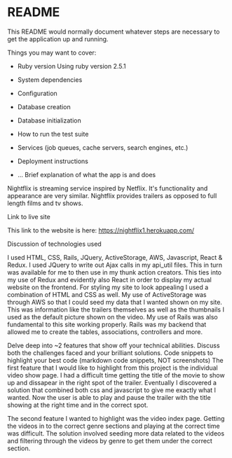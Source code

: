 # README

This README would normally document whatever steps are necessary to get the
application up and running.

Things you may want to cover:

* Ruby version
Using ruby version 2.5.1

* System dependencies


* Configuration

* Database creation


* Database initialization

* How to run the test suite

* Services (job queues, cache servers, search engines, etc.)

* Deployment instructions

* ...
Brief explanation of what the app is and does

Nightflix is streaming service inspired by Netflix. It's functionality and appearance are very similar. Nightflix provides trailers as opposed to full length films and tv shows.   

Link to live site

This link to the website is here: 
https://nightflix1.herokuapp.com/

Discussion of technologies used

I used HTML, CSS, Rails, JQuery, ActiveStorage, AWS, Javascript, React & Redux. 
I used JQuery to write out Ajax calls in my api_util files. This in turn was available for me to then use in my thunk action creators. This ties into my use of Redux and evidently also React in order to display my actual website on the frontend. For styling my site to look appealing I used a combination of HTML and CSS as well. My use of ActiveStorage was through AWS so that I could seed my data that I wanted shown on my site. This was information like the trailers themselves as well as the thumbnails I used as the default picture shown on the video. My use of Rails was also fundamental to this site working properly. Rails was my backend that allowed me to create the tables, associations, controllers and more. 

Delve deep into ~2 features that show off your technical abilities. Discuss both the challenges faced and your brilliant solutions.
Code snippets to highlight your best code (markdown code snippets, NOT screenshots)
The first feature that I would like to highlight from this project is the individual video show page. I had a difficult time getting the title of the movie to show up and dissapear in the right spot of the trailer. Eventually I discovered a solution that combined both css and javascript to give me exactly what I wanted. Now the user is able to play and pause the trailer with the title showing at the right time and in the correct spot. 

The second feature I wanted to highlight was the video index page. Getting the videos in to the correct genre sections and playing at the correct time was difficult. The solution involved seeding more data related to the videos and filtering through the videos by genre to get them under the correct section. 




